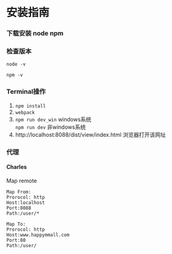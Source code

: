 # 安装指南

### 下载安装 node npm

### 检查版本
```
node -v  
```
```
npm -v
```

### Terminal操作

1. ```npm install```
2. ```webpack ```
3. ```npm run dev_win```  windows系统   
   ```npm run dev```    非windows系统
4. http://localhost:8088/dist/view/index.html  浏览器打开该网址

### 代理

#### Charles
Map remote

```
Map From:
Prorocol: http
Host:localhost 
Port:8088
Path:/user/*
```

```
Map To:
Prorocol: http
Host:www.happymmall.com
Port:80
Path:/user/
```


